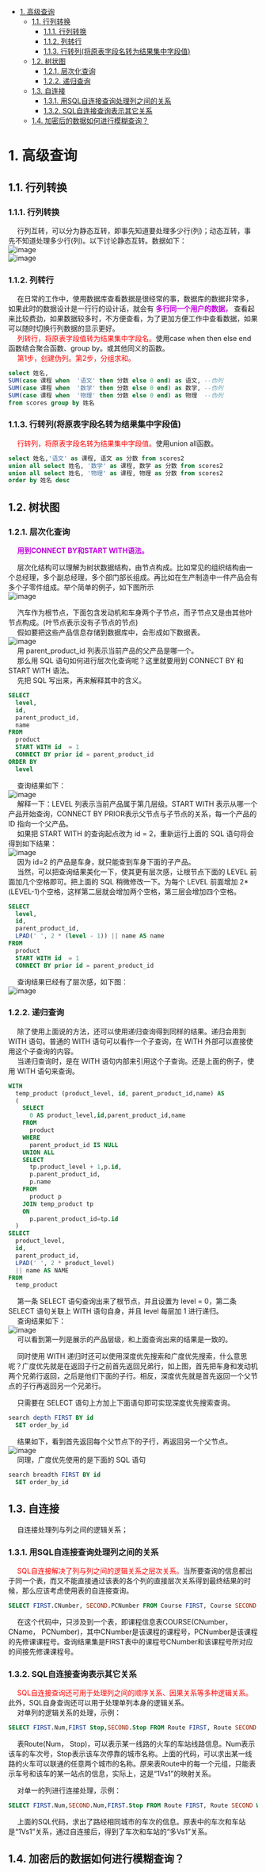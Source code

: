 

<!-- TOC -->

- [1. 高级查询](#1-高级查询)
    - [1.1. 行列转换](#11-行列转换)
        - [1.1.1. 行列转换](#111-行列转换)
        - [1.1.2. 列转行](#112-列转行)
        - [1.1.3. 行转列(将原表字段名转为结果集中字段值)](#113-行转列将原表字段名转为结果集中字段值)
    - [1.2. 树状图](#12-树状图)
        - [1.2.1. 层次化查询](#121-层次化查询)
        - [1.2.2. 递归查询](#122-递归查询)
    - [1.3. 自连接](#13-自连接)
        - [1.3.1. 用SQL自连接查询处理列之间的关系](#131-用sql自连接查询处理列之间的关系)
        - [1.3.2. SQL自连接查询表示其它关系](#132-sql自连接查询表示其它关系)
    - [1.4. 加密后的数据如何进行模糊查询？](#14-加密后的数据如何进行模糊查询)

<!-- /TOC -->


# 1. 高级查询
<!-- 

-->

## 1.1. 行列转换  
### 1.1.1. 行列转换  
&emsp; 行列互转，可以分为静态互转，即事先知道要处理多少行(列)；动态互转，事先不知道处理多少行(列)。以下讨论静态互转。数据如下：  
![image](http://182.92.69.8:8081/img/SQL/sql-9.png)  
![image](http://182.92.69.8:8081/img/SQL/sql-10.png)  

### 1.1.2. 列转行  
&emsp; 在日常的工作中，使用数据库查看数据是很经常的事，数据库的数据非常多，如果此时的数据设计是一行行的设计话，就会有 **<font color = "clime">多行同一个用户的数据，</font>** 查看起来比较费劲，如果数据较多时，不方便查看，为了更加方便工作中查看数据，如果可以随时切换行列数据的显示更好。  
&emsp; <font color = "red">列转行，将原表字段值转为结果集中字段名。</font>使用case when then else end函数结合聚合函数、group by。或其他同义的函数。  
&emsp; <font color = "red">第1步，创建伪列。第2步，分组求和。</font>  

```sql
select 姓名,
SUM(case 课程 when  '语文' then 分数 else 0 end) as 语文, --伪列
SUM(case 课程 when  '数学' then 分数 else 0 end) as 数学, --伪列
SUM(case 课程 when  '物理' then 分数 else 0 end) as 物理  --伪列
from scores group by 姓名
```

### 1.1.3. 行转列(将原表字段名转为结果集中字段值)  
&emsp; <font color = "red">行转列，将原表字段名转为结果集中字段值。</font>使用union all函数。  

```sql
select 姓名,'语文' as 课程, 语文 as 分数 from scores2 
union all select 姓名, '数学' as 课程, 数学 as 分数 from scores2 
union all select 姓名, '物理' as 课程, 物理 as 分数 from scores2 
order by 姓名 desc
```


## 1.2. 树状图  
<!-- 
SQL 高级查询 ——（层次化查询，递归）
https://cloud.tencent.com/developer/article/1559389?from=information.detail.%E5%B1%82%E6%AC%A1%E5%8C%96%E6%9F%A5%E8%AF%A2
-->
### 1.2.1. 层次化查询  
&emsp; **<font color = "clime">用到CONNECT BY和START WITH语法。</font>**   

&emsp; 层次化结构可以理解为树状数据结构，由节点构成。比如常见的组织结构由一个总经理，多个副总经理，多个部门部长组成。再比如在生产制造中一件产品会有多个子零件组成。举个简单的例子，如下图所示  
![image](http://182.92.69.8:8081/img/SQL/sql-155.png)  

&emsp; 汽车作为根节点，下面包含发动机和车身两个子节点，而子节点又是由其他叶节点构成。(叶节点表示没有子节点的节点)  
&emsp; 假如要把这些产品信息存储到数据库中，会形成如下数据表。  
![image](http://182.92.69.8:8081/img/SQL/sql-156.png)  
&emsp; 用 parent_product_id 列表示当前产品的父产品是哪一个。  
&emsp; 那么用 SQL 语句如何进行层次化查询呢？这里就要用到 CONNECT BY 和 START WITH 语法。  
&emsp; 先把 SQL 写出来，再来解释其中的含义。  

```sql
SELECT
  level,
  id,
  parent_product_id,
  name
FROM
  product
  START WITH id  = 1
  CONNECT BY prior id = parent_product_id
ORDER BY
  level
```

&emsp; 查询结果如下：  
![image](http://182.92.69.8:8081/img/SQL/sql-157.png)  
&emsp; 解释一下：LEVEL 列表示当前产品属于第几层级。START WITH 表示从哪一个产品开始查询，CONNECT BY PRIOR表示父节点与子节点的关系，每一个产品的 ID 指向一个父产品。  
&emsp; 如果把 START WITH 的查询起点改为 id = 2，重新运行上面的 SQL 语句将会得到如下结果：  
![image](http://182.92.69.8:8081/img/SQL/sql-158.png)  
&emsp; 因为 id=2 的产品是车身，就只能查到车身下面的子产品。  
&emsp; 当然，可以把查询结果美化一下，使其更有层次感，让根节点下面的 LEVEL 前面加几个空格即可。把上面的 SQL 稍微修改一下。为每个 LEVEL 前面增加 2*(LEVEL-1)个空格，这样第二层就会增加两个空格，第三层会增加四个空格。  

```sql
SELECT
  level,
  id,
  parent_product_id,
  LPAD(' ', 2 * (level - 1)) || name AS name
FROM
  product
  START WITH id  = 1
  CONNECT BY prior id = parent_product_id
```

&emsp; 查询结果已经有了层次感，如下图：  
![image](http://182.92.69.8:8081/img/SQL/sql-159.png)  

### 1.2.2. 递归查询  
&emsp; 除了使用上面说的方法，还可以使用递归查询得到同样的结果。递归会用到 WITH 语句。普通的 WITH 语句可以看作一个子查询，在 WITH 外部可以直接使用这个子查询的内容。  
&emsp; 当递归查询时，是在 WITH 语句内部来引用这个子查询。还是上面的例子，使用 WITH 语句来查询。  

```sql
WITH
  temp_product (product_level, id, parent_product_id,name) AS
  (
    SELECT
      0 AS product_level,id,parent_product_id,name
    FROM
      product
    WHERE
      parent_product_id IS NULL
    UNION ALL
    SELECT
      tp.product_level + 1,p.id,
      p.parent_product_id,
      p.name
    FROM
      product p
    JOIN temp_product tp
    ON
      p.parent_product_id=tp.id
  )
SELECT
  product_level,
  id,
  parent_product_id,
  LPAD(' ', 2 * product_level)
  || name AS NAME
FROM
  temp_product
```

&emsp; 第一条 SELECT 语句查询出来了根节点，并且设置为 level = 0，第二条SELECT 语句关联上 WITH 语句自身，并且 level 每层加 1 进行递归。   
&emsp; 查询结果如下：   
![image](http://182.92.69.8:8081/img/SQL/sql-160.png)  
&emsp; 可以看到第一列是展示的产品层级，和上面查询出来的结果是一致的。  

&emsp; 同时使用 WITH 递归时还可以使用深度优先搜索和广度优先搜索，什么意思呢？广度优先就是在返回子行之前首先返回兄弟行，如上图，首先把车身和发动机两个兄弟行返回，之后是他们下面的子行。相反，深度优先就是首先返回一个父节点的子行再返回另一个兄弟行。  

&emsp; 只需要在 SELECT 语句上方加上下面语句即可实现深度优先搜索查询。    

```sql
search depth FIRST BY id
  SET order_by_id
```

&emsp; 结果如下，看到首先返回每个父节点下的子行，再返回另一个父节点。  
![image](http://182.92.69.8:8081/img/SQL/sql-161.png)  
&emsp; 同理，广度优先使用的是下面的 SQL 语句    

```sql
search breadth FIRST BY id
  SET order_by_id
```

## 1.3. 自连接  
&emsp; 自连接处理列与列之间的逻辑关系；  

### 1.3.1. 用SQL自连接查询处理列之间的关系  
&emsp; <font color = "red">SQL自连接解决了列与列之间的逻辑关系之层次关系。</font>当所要查询的信息都出于同一个表，而又不能直接通过该表的各个列的直接层次关系得到最终结果的时候，那么应该考虑使用表的自连接查询。  

```sql
SELECT FIRST.CNumber, SECOND.PCNumber FROM Course FIRST, Course SECOND WHERE FIRST.PCNumber=SECOND.CNumber;  
```
&emsp; 在这个代码中，只涉及到一个表，即课程信息表COURSE(CNumber，CName， PCNumber)，其中CNumber是该课程的课程号，PCNumber是该课程的先修课课程号。查询结果集是FIRST表中的课程号CNumber和该课程号所对应的间接先修课课程号。  

### 1.3.2. SQL自连接查询表示其它关系  
&emsp; <font color = "red">SQL自连接查询还可用于处理列之间的顺序关系、因果关系等多种逻辑关系。</font>此外，SQL自身查询还可以用于处理单列本身的逻辑关系。  
&emsp; 对单列的逻辑关系的处理，示例：  

```sql
SELECT FIRST.Num,FIRST Stop,SECOND.Stop FROM Route FIRST, Route SECOND WHERE FIRST.NUM=SECOND.NUM;
```
&emsp; 表Route(Num， Stop)，可以表示某一线路的火车的车站线路信息。Num表示该车的车次号，Stop表示该车次停靠的城市名称。上面的代码，可以求出某一线路的火车可以联通的任意两个城市的名称。原来表Route中的每一个元组，只能表示车号和该车的某一站点的信息，实际上，这是“1Vs1”的映射关系。  

&emsp; 对单一的列进行连接处理，示例：  

```sql
SELECT FIRST.Num,SECOND.Num,FIRST.Stop FROM Route FIRST, Route SECOND WHERE FRIST.Stop=SECOND.Stop;
```
&emsp; 上面的SQL代码，求出了路经相同城市的车次的信息。原表中的车次和车站是“1Vs1”关系，通过自连接后，得到了车次和车站的“多Vs1”关系。  


## 1.4. 加密后的数据如何进行模糊查询？  
<!-- 

https://mp.weixin.qq.com/s/vcl8vFvSAw4PTob_Bpm24Q
-->
